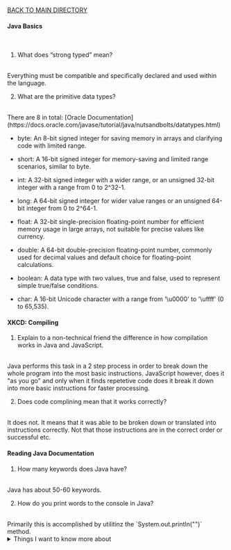 [BACK TO MAIN DIRECTORY](../README.md)

#### Java Basics
<br>

1. What does “strong typed” mean?
<br>
Everything must be compatible and specifically declared and used within the language.

2. What are the primitive data types?
<br> 
There are 8 in total: [Oracle Documentation](https://docs.oracle.com/javase/tutorial/java/nutsandbolts/datatypes.html)
<br>

- byte: An 8-bit signed integer for saving memory in arrays and clarifying code with limited range.

- short: A 16-bit signed integer for memory-saving and limited range scenarios, similar to byte.

- int: A 32-bit signed integer with a wider range, or an unsigned 32-bit integer with a range from 0 to 2^32-1.

- long: A 64-bit signed integer for wider value ranges or an unsigned 64-bit integer from 0 to 2^64-1.

- float: A 32-bit single-precision floating-point number for efficient memory usage in large arrays, not suitable for precise values like currency.

- double: A 64-bit double-precision floating-point number, commonly used for decimal values and default choice for floating-point calculations.

- boolean: A data type with two values, true and false, used to represent simple true/false conditions.

- char: A 16-bit Unicode character with a range from '\u0000' to '\uffff' (0 to 65,535).




#### XKCD: Compiling

1. Explain to a non-technical friend the difference in how compilation works in Java and JavaScript.
<br>
Java performs this task in a 2 step process in order to break down the whole program into the most basic instructions. JavaScript however, does it "as you go" and only when it finds repetetive code does it break it down into more basic instructions for faster processing.

2. Does code complining mean that it works correctly?
<br>
It does not. It means that it was able to be broken down or translated into instructions correctly. Not that those instructions are in the correct order or successful etc.


#### Reading Java Documentation

1. How many keywords does Java have?
<br>
Java has about 50-60 keywords.

2. How do you print words to the console in Java?
<br>
Primarily this is accomplished by utilitinz the `System.out.println("")` method.

<details>
<summary>Things I want to know more about</summary>

Begin writing here...
  
</details>
